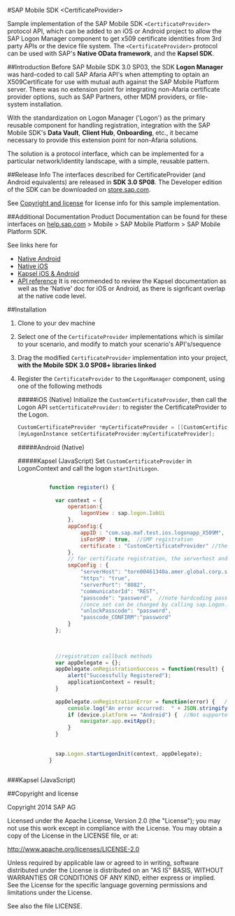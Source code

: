 #SAP Mobile SDK \<CertificateProvider\>

Sample implementation of the SAP Mobile SDK `<CertificateProvider>` protocol API, which can be added to an iOS or Android project to allow the SAP Logon Manager component to get x509 certificate identities from 3rd party APIs or the device file system.  The `<CertificateProvider>` protocol can be used with SAP's **Native OData framework**, and the **Kapsel SDK**.


##Introduction
Before SAP Mobile SDK 3.0 SP03, the SDK **Logon Manager** was hard-coded to call SAP Afaria API's when attempting to optain an X509Certificate for use with mutual auth against the SAP Mobile Platform server.  There was no extension point for integrating non-Afaria certificate provider options, such as SAP Partners, other MDM providers, or file-system installation.

With the standardization on Logon Manager ('Logon') as the primary reusable component for handling registration, integration with the SAP Mobile SDK's **Data Vault**, **Client Hub**, **Onboarding**, etc., it became necessary to provide this extension point for non-Afaria solutions.

The solution is a protocol interface, which can be implemented for a particular network/identity landscape, with a simple, reusable pattern.

##Release Info
The interfaces described for CertificateProvider (and Android equivalents) are released in **SDK 3.0 SP08**.  The Developer edition of the SDK can be downloaded on [store.sap.com](store.sap.com).  

See [Copyright and license](https://github.com/SAP/mobilesdk-certificateprovider#copyright-and-license) for license info for this sample implementation.

##Additional Documentation
Product Documentation can be found for these interfaces on [help.sap.com](help.sap.com) > Mobile > SAP Mobile Platform > SAP Mobile Platform SDK.

See links here for

   - [Native Android](http://help.sap.com/saphelp_smp308sdk/helpdata/en/3c/227ce642834b60a210baacc39cc7d7/content.htm)
   - [Native iOS](http://help.sap.com/saphelp_smp308sdk/helpdata/en/37/0c58b9400248a4b71ee8b407b79b07/content.htm)
   - [Kapsel iOS & Android](http://help.sap.com/saphelp_smp308sdk/helpdata/en/7c/035fab70061014a483940fd6c29742/content.htm)
   - [API reference](http://help.sap.com/saphelp_smp308sdk/helpdata/en/7c/03685c70061014bfc0ec6c6e15b454/content.htm)
It is recommended to review the Kapsel documentation as well as the 'Native' doc for iOS or Android, as there is signficant overlap at the native code level.

##Installation
1.  Clone to your dev machine
2.  Select one of the `CertificateProvider` implementations which is similar to your scenario, and modify to match your scenario's API's/sequence
3.  Drag the modified `CertificateProvider` implementation into your project, **with the Mobile SDK 3.0 SP08+ libraries linked**
4.  Register the `CertificateProvider` to the `LogonManager` component, using one of the following methods

    #####iOS (Native)
    Initialize the `CustomCertificateProvider`, then call the Logon API `setCertificateProvider:` to register the CertificateProvider to the Logon.
    ```objectivec
    CustomCertificateProvider *myCertificateProvider = [[CustomCertificateProvider alloc] init];
    [myLogonInstance setCertificateProvider:myCertificateProvider];
    ```
    #####Android (Native)

    #####Kapsel (JavaScript)
    Set `CustomCertificateProvider` in LogonContext and call the logon `startInitLogon`.
    ```javascript
    
              function register() {
                
                var context = {
                    operation:{
                        logonView : sap.logon.IabUi
                    },
                    appConfig:{
                        appID : "com.sap.maf.test.ios.logonapp_X509M", // app id on SMP server
                        isForSMP : true,  //SMP registration
                        certificate : "CustomCertificateProvider" //the value must match the key defined in the plist file
                    },
                    // for certificate registration, the serverhost and serverPort, https configuration are required
                    smpConfig : {
                        "serverHost": "torn00461340a.amer.global.corp.sap", //Place your SMP 3.0 server name here
                        "https": "true",
                        "serverPort": "8082",
                        "communicatorId": "REST",
                        "passcode": "password",  //note hardcoding passwords and unlock passcodes are strictly for ease of use during development
                        //once set can be changed by calling sap.Logon.managePasscode()
                        "unlockPasscode": "password",
                        "passcode_CONFIRM":"password"
                    }
                };
      

          
                //registration callback methods
                var appDelegate = {};
                appDelegate.onRegistrationSuccess = function(result) {
                    alert("Successfully Registered");
                    applicationContext = result;
                }
                
                appDelegate.onRegistrationError = function(error) {   //this method is called if the user cancels the registration.
                    console.log("An error occurred:  " + JSON.stringify(error));
                    if (device.platform == "Android") {  //Not supported on iOS to exit app
                        navigator.app.exitApp();
                    }
                }
                
            
                sap.Logon.startLogonInit(context, appDelegate);
              }
        
###Kapsel (JavaScript)

##Copyright and license

Copyright 2014 SAP AG

Licensed under the Apache License, Version 2.0 (the "License"); you may not use this work except in compliance with the License. You may obtain a copy of the License in the LICENSE file, or at:

http://www.apache.org/licenses/LICENSE-2.0

Unless required by applicable law or agreed to in writing, software distributed under the License is distributed on an "AS IS" BASIS, WITHOUT WARRANTIES OR CONDITIONS OF ANY KIND, either express or implied. See the License for the specific language governing permissions and limitations under the License.

See also the file LICENSE.
